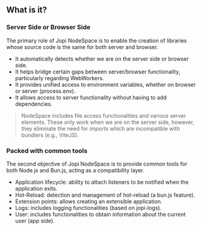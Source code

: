 ## What is it?

### Server Side or Browser Side

The primary role of Jopi NodeSpace is to enable the creation of libraries whose source code is the same for both server and browser.

* It automatically detects whether we are on the server side or browser side.
* It helps bridge certain gaps between server/browser functionality, particularly regarding WebWorkers.
* It provides unified access to environment variables, whether on browser or server (process.env).
* It allows access to server functionality without having to add dependencies.

> NodeSpace includes file access functionalities and various server elements.
> These only work when we are on the server side, however, they eliminate the need for *imports*
which are incompatible with bundlers (e.g., ViteJS).

### Packed with common tools

The second objective of Jopi NodeSpace is to provide common tools for both Node.js and Bun.js, acting as a compatibility layer.

* Application lifecycle: ability to attach listeners to be notified when the application exits.
* Hot-Reload: detection and management of hot-reload (a bun.js feature).
* Extension points: allows creating an extensible application.
* Logs: includes logging functionalities (based on jopi-logs).
* User: includes functionalities to obtain information about the current user (app side).

